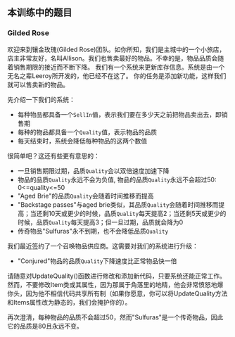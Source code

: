 ## 本训练中的题目

### Gilded Rose
欢迎来到镶金玫瑰(Gilded Rose)团队。如你所知，我们是主城中的一个小旅店，店主非常友好，名叫Allison。我们也售卖最好的物品。不幸的是，物品品质会随着销售期限的接近而不断下降。
我们有一个系统来更新库存信息。系统是由一个无名之辈Leeroy所开发的，他已经不在这了。
你的任务是添加新功能，这样我们就可以售卖新的物品。

先介绍一下我们的系统：

- 每种物品都具备一个`SellIn`值，表示我们要在多少天之前把物品卖出去，即销售期
- 每种的物品都具备一个`Quality`值，表示物品的品质
- 每天结束时，系统会降低每种物品的这两个数值

很简单吧？这还有些更有意思的：

- 一旦销售期限过期，品质`Quality`会以双倍速度加速下降
- 物品的品质`Quality`永远不会为负值, 物品的品质`Quality`永远不会超过50: 0<=quality<=50
- "Aged Brie"的品质`Quality`会随着时间推移而提高
- "Backstage passes"与aged brie类似，其品质`Quality`会随着时间推移而提高；当还剩10天或更少的时候，品质`Quality`每天提高2；当还剩5天或更少的时候，品质`Quality`每天提高3；但一旦过期，品质就会降为0
- 传奇物品"Sulfuras"永不到期，也不会降低品质`Quality`


我们最近签约了一个召唤物品供应商。这需要对我们的系统进行升级：

- "Conjured"物品的品质`Quality`下降速度比正常物品快一倍

请随意对UpdateQuality()函数进行修改和添加新代码，只要系统还能正常工作。然而，不要修改Item类或其属性，因为那属于角落里的地精，他会非常愤怒地爆你头，因为他不相信代码共享所有制（如果你愿意，你可以将UpdateQuality方法和Items属性改为静态的，我们会掩护你的）。

再次澄清，每种物品的品质不会超过50，然而"Sulfuras"是一个传奇物品，因此它的品质是80且永远不变。